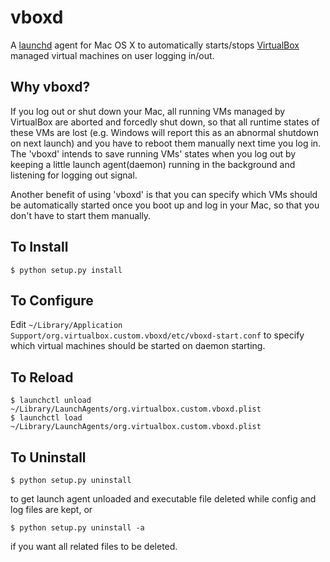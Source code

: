 vboxd
=====

A [launchd](https://developer.apple.com/library/mac/documentation/Darwin/Reference/ManPages/man8/launchd.8.html#//apple_ref/doc/man/8/launchd) agent for Mac OS X to automatically starts/stops [VirtualBox](http://www.virtualbox.org) managed virtual machines on user logging in/out.


Why vboxd?
----------
If you log out or shut down your Mac, all running VMs managed by VirtualBox are aborted and forcedly shut down, so that all runtime states of these VMs are lost (e.g. Windows will report this as an abnormal shutdown on next launch) and you have to reboot them manually next time you log in. The 'vboxd' intends to save running VMs' states when you log out by keeping a little launch agent(daemon) running in the background and listening for logging out signal.

Another benefit of using 'vboxd' is that you can specify which VMs should be automatically started once you boot up and log in your Mac, so that you don't have to start them manually.


To Install
----------

    $ python setup.py install


To Configure
------------
Edit `~/Library/Application Support/org.virtualbox.custom.vboxd/etc/vboxd-start.conf` to specify which virtual machines should be started on daemon starting.


To Reload
---------

    $ launchctl unload ~/Library/LaunchAgents/org.virtualbox.custom.vboxd.plist
    $ launchctl load ~/Library/LaunchAgents/org.virtualbox.custom.vboxd.plist


To Uninstall
------------

    $ python setup.py uninstall

to get launch agent unloaded and executable file deleted while config and log files are kept, or

    $ python setup.py uninstall -a

if you want all related files to be deleted.
